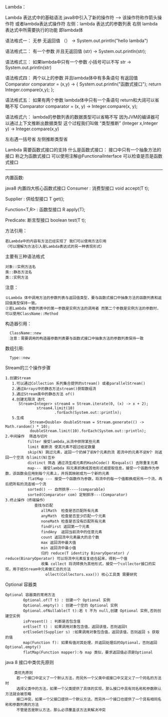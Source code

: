 Lambda：
   
   Lambda 表达式中的基础语法 java8中引入了新的操作符 —> 该操作符称作箭头操作符 或者lambda表达式操作符
   左侧：lambda 表达式的参数列表
   右侧 lambda 表达式中所需要执行的功能 即lambda体
 
   语法格式一： 无参 无返回值
             （） -> System.out.println("hello lambda")
             
   语法格式二： 有一个参数 并且无返回值
             (str) -> System.out.println(str);
             
   语法格式三： 如果lambda中只有一个参数 小括号可以不写
             str -> System.out.println(str)
             
   语法格式四： 两个以上的参数 并且lambda体中有多条语句 有返回值
             Comparator<Integer> comparator  = (x,y) -> {
              System.out.println("函数式接口");
              return  Integer.compare(x,y);
          };
          
   语法格式五： 如果有两个参数 lambda体中只有一个条语句 return和大阔可以省略不写
                    Comparator<Integer> comparator = (x, y) -> Integer.compare(x, y);
 
   语法格式六： lambda的参数列表的数据类型可以省略不写 因为JVM的编译器可以通过上下文推断出数据类型 这个过程我们叫做 “类型推断”
                 (Integer x,Integer y) -> Integer.compare(x,y)
 
  左右遇一括号省
  左侧推断类型省
 
  Lambda 需要函数式接口的支持
  什么是函数式接口： 接口中只有一个抽象方法的接口 称之为函数式接口  可以使用注解@FunctionalInterface
                     可以检查是否是函数式接口
 
------------------------------------------------------------------

 内置函数:
 
 java8 内置四大核心函数式接口
 Consumer<T> : 消费型接口
     void accept(T t);
  
 Supplier<T> : 供给型接口
     T get();
  
 Function<T,R> : 函数型接口
      R apply(T);
  
 Predicate<T>: 断言型接口
      boolean test(T t);
 
  方法引用：

    若Lambda中的内容有方法已经实现了 我们可以使用方法引用
    （可以理解为方法引入是Lambda表达式的另一种表现形式）
 
   主要有三种语法格式
   
    对象::实例方法名
    类::静态方法名
    类::实例方法
 
   注意：
   
    ①Lambda 体中调用方法的参数列表与返回值类型，要与函数式接口中抽象方法的函数列表和返回值类型保持一致。
    ②若Lambda 参数列表中的第一参数是实例方法的调用者 而第二个参数是实例方法的参数时，可以使用ClassName::Method
     
   构造器引用：
   
      ClassName::new
      注意：需要调用的构造器参数列表要与函数式接口中抽象方法的参数列表保持一致
   数组引用:
   
      Type::new
  Stream的三个操作步骤
  
    1.创建Stream
       1.可以通过Collection 系列集合提供的stream() 或者parallelStream()
       2.通过Arrays中的静态方法stream()获取数组流
       3.通过Stream类中的静态方法 of()
       4.创建无限流 迭代
          Stream<Integer> stream4 = Stream.iterate(0, (x) -> x + 2);
                  stream4.limit(10)
                          .forEach(System.out::println);
       5.生成
               Stream<Double> doubleStream = Stream.generate(() -> Math.random() * 10);
               doubleStream.limit(10).forEach(System.out::println); 
    2.中间操作  筛选与切片     
              filter 接受lambda,从流中排除某些元素
              limit 截断流 使其元素不超过给定数量
              skip(N) 跳过元素，返回一个扔掉了前N个元素的流 若流中的元素不足N个 则返回一个空流 与limit(N)互补
              distinct 筛选 通过流生成元素的HashCode() 和equals() 去除重复元素
              map--- 接受lambda 将元素抓换成其他形式或提取信息，接受一个函数作为参数，该函数会应用到每个元素上，并将其映射成为一个新的元素
              flatMap --- 接受一个函数作为参数，将流中的每一个值都换成另外一个流，冉后把所有的流连城一个流
              sorted() -- 自然排序----(comparable)
              sorted(Comparator com) 定制排序---(Comparator)    
    3.终止操作（终端操作）   
                 查找与匹配
                    allMath  检查是否匹配所有元素
                    anyMath  检查是否至少匹配一个元素
                    noneMath 检查是否没有匹配所有元素
                    findFirst 返回第一个元素
                    findAny  返回当前流中的任意元素
                    count 返回流中元素最大的总个数
                    max 返回流中最大值
                    min 返回流中最小值  
                    归约 reduce(T identity BinaryOperator) / reduce(BinaryOperator) 可以将流中元素反复结合起来，得到一个值
                    收集 collect 将流转换为其他形式，接受一个collector接口的实现，用于给Stream中元素做汇总的方法
                      ollect(Collectors.xxx()) 核心工具类 需要研究         
  
  Optional 容器类
    
    Optional 容器类的常用方法
            Optional.of(T t) : 创建一个 Optional 实例
            Optional.empty() : 创建一个空的 Optional 实例
            Optional.ofNullable(T t):若 t 不为 null,创建 Optional 实例,否则创建空实例
            isPresent() : 判断是否包含值
            orElse(T t) : 如果调用对象包含值，返回该值，否则返回t
            orElseGet(Supplier s) :如果调用对象包含值，返回该值，否则返回 s 获取的值
            map(Function f): 如果有值对其处理，并返回处理后的Optional，否则返回 Optional.empty()
            flatMap(Function mapper):与 map 类似，要求返回值必须是Optional
  
  java 8 接口中类优先原则
  
        类优先原则
         若一个接口中定义了一个默认方法，而另外一个父类中或接口中又定义了一个同名的方法时
         选择父类中的方法，如果一个父类提供了具体的实现，那么接口中具有同名称和参数默认方法就会被忽略
         接口冲突，如果一个父接口提供一个默认方法，而另外一个接口也提供了一个具有相同名称和参数列表的方法
         不管是否是默认方法，那么必须覆盖该方法来解决冲突
                    